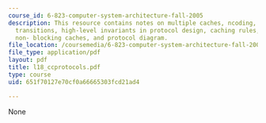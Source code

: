```yaml
---
course_id: 6-823-computer-system-architecture-fall-2005
description: This resource contains notes on multiple caches, ncoding, implications,
  transitions, high-level invariants in protocol design, caching rules, rules, messages,
  non- blocking caches, and protocol diagram.
file_location: /coursemedia/6-823-computer-system-architecture-fall-2005/651f70127e70cf0a66665303fcd21ad4_l18_ccprotocols.pdf
file_type: application/pdf
layout: pdf
title: l18_ccprotocols.pdf
type: course
uid: 651f70127e70cf0a66665303fcd21ad4

---
```

None